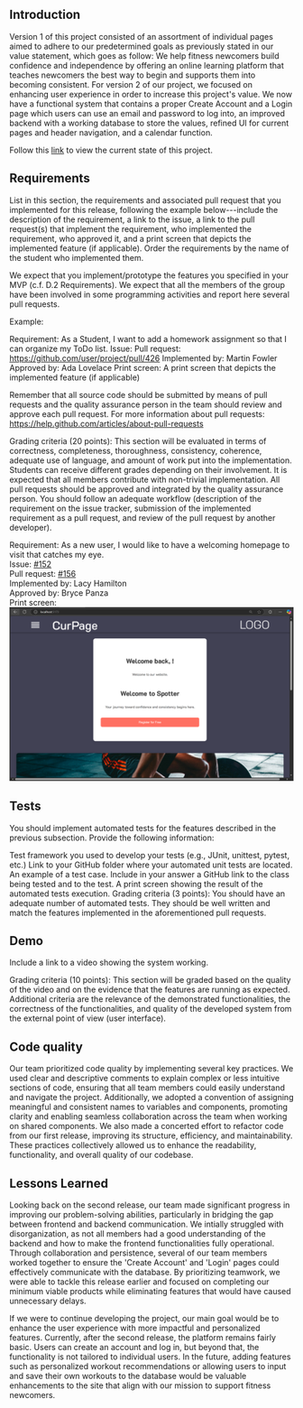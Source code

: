 ## Introduction
Version 1 of this project consisted of an assortment of individual pages aimed to adhere to our predetermined goals as previously stated in our value statement, which goes as follow: We help fitness newcomers build confidence and independence by offering an online learning platform that teaches newcomers the best way to begin and supports them into becoming consistent. For version 2 of our project, we focused on enhancing user experience in order to increase this project's value. We now have a functional system that contains a proper Create Account and a Login page which users can use an email and password to log into, an improved backend with a working database to store the values, refined UI for current pages and header navigation, and a calendar function.

Follow this [link](https://github.com/McKayHartman/Fitness-Website) to view the current state of this project.

## Requirements
List in this section, the requirements and associated pull request that you implemented for this release, following the example below---include the description of the requirement, a link to the issue,  a link to the pull request(s) that implement the requirement, who implemented the requirement, who approved it, and a print screen that depicts the implemented feature (if applicable). Order the requirements by the name of the student who implemented them.

We expect that you implement/prototype the features you specified in your MVP (c.f. D.2 Requirements). We expect that all the members of the group have been involved in some programming activities and report here several pull requests. 

Example:

Requirement: As a Student, I want to add a homework assignment so that I can organize my ToDo list.
Issue: <link to your GitHub issue>
Pull request: https://github.com/user/project/pull/426
Implemented by: Martin Fowler
Approved by: Ada Lovelace
Print screen: A print screen that depicts the implemented feature (if applicable)

Remember that all source code should be submitted by means of pull requests and the quality assurance person in the team should review and approve each pull request. For more information about pull requests:
https://help.github.com/articles/about-pull-requests  

Grading criteria (20 points): This section will be evaluated in terms of correctness, completeness, thoroughness, consistency, coherence, adequate use of language, and amount of work put into the implementation. Students can receive different grades depending on their involvement. It is expected that all members contribute with non-trivial implementation. All pull requests should be approved and integrated by the quality assurance person. You should follow an adequate workflow (description of the requirement on the issue tracker, submission of the implemented requirement as a pull request, and review of the pull request by another developer). 

Requirement: As a new user, I would like to have a welcoming homepage to visit that catches my eye. <br>
Issue: [#152](https://github.com/McKayHartman/Fitness-Website/issues/152) <br>
Pull request: [#156](https://github.com/McKayHartman/Fitness-Website/pull/156) <br>
Implemented by: Lacy Hamilton <br>
Approved by: Bryce Panza <br>
Print screen: ![HomepageUI](./Images/homepageUI.png) <br>


## Tests
You should implement automated tests for the features described in the previous subsection. Provide the following information:

Test framework you used to develop your tests (e.g., JUnit, unittest, pytest, etc.)
Link to your GitHub folder where your automated unit tests are located.
An example of a test case. Include in your answer a GitHub link to the class being tested and to the test.
A print screen showing the result of the automated tests execution. 
Grading criteria (3 points): You should have an adequate number of automated tests. They should be well written and match the features implemented in the aforementioned pull requests.

## Demo
Include a link to a video showing the system working.

Grading criteria (10 points): This section will be graded based on the quality of the video and on the evidence that the features are running as expected. Additional criteria are the relevance of the demonstrated functionalities, the correctness of the functionalities, and quality of the developed system from the external point of view (user interface).

## Code quality
Our team prioritized code quality by implementing several key practices. We used clear and descriptive comments to explain complex or less intuitive sections of code, ensuring that all team members could easily understand and navigate the project. Additionally, we adopted a convention of assigning meaningful and consistent names to variables and components, promoting clarity and enabling seamless collaboration across the team when working on shared components. We also made a concerted effort to refactor code from our first release, improving its structure, efficiency, and maintainability. These practices collectively allowed us to enhance the readability, functionality, and overall quality of our codebase.

## Lessons Learned
Looking back on the second release, our team made significant progress in improving our problem-solving abilities, particularly in bridging the gap between frontend and backend communication. We intially struggled with disorganization, as not all members had a good understanding of the backend and how to make the frontend functionalities fully operational. Through collaboration and persistence, several of our team members worked together to ensure the 'Create Account' and 'Login' pages could effectively communicate with the database. By prioritizing teamwork, we were able to tackle this release earlier and focused on completing our minimum viable products while eliminating features that would have caused unnecessary delays.

If we were to continue developing the project, our main goal would be to enhance the user experience with more impactful and personalized features. Currently, after the second release, the platform remains fairly basic. Users can create an account and log in, but beyond that, the functionality is not tailored to individual users. In the future, adding features such as personalized workout recommendations or allowing users to input and save their own workouts to the database would be valuable enhancements to the site that align with our mission to support fitness newcomers.
